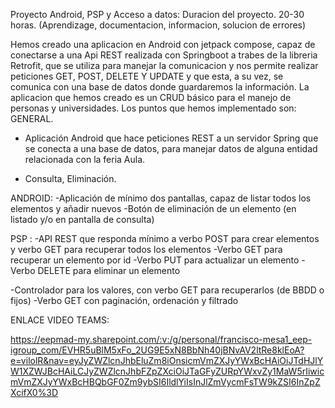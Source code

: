 Proyecto Android, PSP y Acceso a datos: 
Duracion del proyecto. 20-30 horas. (Aprendizage, documentacion, informacion, solucion de errores)

Hemos creado una aplicacion en Android con jetpack compose, capaz de conectarse a una Api REST realizada con Springboot a trabes de la libreria Retrofit, que se utiliza para manejar la comunicacion y nos permite realizar peticiones GET, POST, DELETE Y UPDATE y que esta, a su vez, se comunica con una base de datos donde guardaremos la información.
La aplicacion que hemos creado es un CRUD básico para el manejo de personas y universidades.
Los puntos que hemos implementado son: 
GENERAL. 
- Aplicación Android que hace peticiones REST a un servidor Spring que se conecta a una base de datos, para manejar datos de alguna  entidad relacionada con la feria Aula. 

- Consulta, Eliminación.

ANDROID: 
-Aplicación de mínimo dos pantallas, capaz de listar todos los elementos y añadir nuevos 
-Botón de eliminación de un elemento (en listado y/o en pantalla de consulta)

PSP : 
-API REST que responda mínimo a verbo POST para crear elementos y verbo GET para recuperar todos los elementos 
-Verbo GET para recuperar un elemento por id
-Verbo PUT para actualizar un elemento
-Verbo DELETE para eliminar un elemento

-Controlador para los valores, con verbo GET para recuperarlos (de BBDD o fijos) 
-Verbo GET con paginación, ordenación y filtrado

ENLACE VIDEO TEAMS: 

https://eepmad-my.sharepoint.com/:v:/g/personal/francisco-mesa1_eep-igroup_com/EVHR5uBlM5xFo_2UG9E5xN8BbNh40jBNvAV2ltRe8klEoA?e=vilolR&nav=eyJyZWZlcnJhbEluZm8iOnsicmVmZXJyYWxBcHAiOiJTdHJlYW1XZWJBcHAiLCJyZWZlcnJhbFZpZXciOiJTaGFyZURpYWxvZy1MaW5rIiwicmVmZXJyYWxBcHBQbGF0Zm9ybSI6IldlYiIsInJlZmVycmFsTW9kZSI6InZpZXcifX0%3D